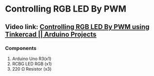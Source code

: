 # Controlling RGB LED By PWM
## Video link: [Controlling RGB LED By PWM using Tinkercad || Arduino Projects](https://www.youtube.com/watch?v=Y5wmQkrL2Fc&list=PLWqnlHhsmcI4eBDLBtaZs16XZq0WL1SlP&index=33)

### Components
1. Arduino Uno R3(x1)
2. RCBG LED RGB (x1)
3. 220 Ω Resistor (x3)